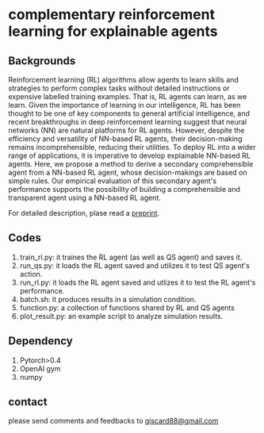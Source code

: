 # complementary reinforcement learning for explainable agents

## Backgrounds

Reinforcement learning (RL) algorithms allow agents to learn skills and strategies to perform complex tasks without detailed instructions or expensive labelled training examples. That is, RL agents can learn, as we learn. Given the importance of learning in our intelligence, RL has been thought to be one of key components to general artificial intelligence, and recent breakthroughs in deep reinforcement learning suggest that neural networks (NN) are natural platforms for RL agents. However, despite the efficiency and versatility of NN-based RL agents, their decision-making remains incomprehensible, reducing their utilities. To deploy RL into a wider range of applications, it is imperative to develop explainable NN-based RL agents. Here, we propose a method to derive a secondary comprehensible agent from a NN-based RL agent, whose decision-makings are based on simple rules. Our empirical evaluation of this secondary agent's performance supports the possibility of building a comprehensible and transparent agent using a NN-based RL agent.

For detailed description, plase read a [preprint](https://arxiv.org/abs/1901.00188). 

## Codes

1. train_rl.py: it traines the RL agent (as well as QS agent) and saves it. 
2. run_qs.py: it loads the RL agent saved and utilizes it to test QS agent's action.
3. run_rl.py: it loads the RL agent saved and utlizes it to test the RL agent's performance.
4. batch.sh: it produces results in a simulation condition.
5. function.py: a collection of functions shared by RL and QS agents
6. plot_result.py: an example script to analyze simulation results.

## Dependency

1. Pytorch>0.4
2. OpenAI gym
3. numpy

## contact

please send comments and feedbacks to giscard88@gmail.com

